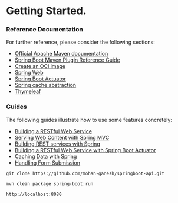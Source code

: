 # Getting Started.

### Reference Documentation
For further reference, please consider the following sections:

* [Official Apache Maven documentation](https://maven.apache.org/guides/index.html)
* [Spring Boot Maven Plugin Reference Guide](https://docs.spring.io/spring-boot/docs/2.3.4.RELEASE/maven-plugin/reference/html/)
* [Create an OCI image](https://docs.spring.io/spring-boot/docs/2.3.4.RELEASE/maven-plugin/reference/html/#build-image)
* [Spring Web](https://docs.spring.io/spring-boot/docs/2.3.4.RELEASE/reference/htmlsingle/#boot-features-developing-web-applications)
* [Spring Boot Actuator](https://docs.spring.io/spring-boot/docs/2.3.4.RELEASE/reference/htmlsingle/#production-ready)
* [Spring cache abstraction](https://docs.spring.io/spring-boot/docs/2.3.4.RELEASE/reference/htmlsingle/#boot-features-caching)
* [Thymeleaf](https://docs.spring.io/spring-boot/docs/2.3.4.RELEASE/reference/htmlsingle/#boot-features-spring-mvc-template-engines)

### Guides
The following guides illustrate how to use some features concretely:

* [Building a RESTful Web Service](https://spring.io/guides/gs/rest-service/)
* [Serving Web Content with Spring MVC](https://spring.io/guides/gs/serving-web-content/)
* [Building REST services with Spring](https://spring.io/guides/tutorials/bookmarks/)
* [Building a RESTful Web Service with Spring Boot Actuator](https://spring.io/guides/gs/actuator-service/)
* [Caching Data with Spring](https://spring.io/guides/gs/caching/)
* [Handling Form Submission](https://spring.io/guides/gs/handling-form-submission/)


```
git clone https://github.com/mohan-ganesh/springboot-api.git
```

```
mvn clean package spring-boot:run
```

```
http://localhost:8080
```